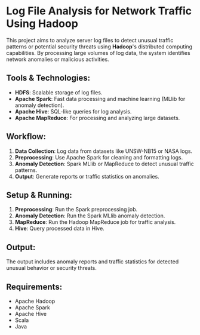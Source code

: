 # Log File Analysis for Network Traffic Using Hadoop

This project aims to analyze server log files to detect unusual traffic patterns or potential security threats using **Hadoop**'s distributed computing capabilities. By processing large volumes of log data, the system identifies network anomalies or malicious activities.

## Tools & Technologies:
- **HDFS**: Scalable storage of log files.
- **Apache Spark**: Fast data processing and machine learning (MLlib for anomaly detection).
- **Apache Hive**: SQL-like queries for log analysis.
- **Apache MapReduce**: For processing and analyzing large datasets.

## Workflow:
1. **Data Collection**: Log data from datasets like UNSW-NB15 or NASA logs.
2. **Preprocessing**: Use Apache Spark for cleaning and formatting logs.
3. **Anomaly Detection**: Spark MLlib or MapReduce to detect unusual traffic patterns.
4. **Output**: Generate reports or traffic statistics on anomalies.

## Setup & Running:
1. **Preprocessing**: Run the Spark preprocessing job.
2. **Anomaly Detection**: Run the Spark MLlib anomaly detection.
3. **MapReduce**: Run the Hadoop MapReduce job for traffic analysis.
4. **Hive**: Query processed data in Hive.

## Output:
The output includes anomaly reports and traffic statistics for detected unusual behavior or security threats.

## Requirements:
- Apache Hadoop
- Apache Spark
- Apache Hive
- Scala
- Java

